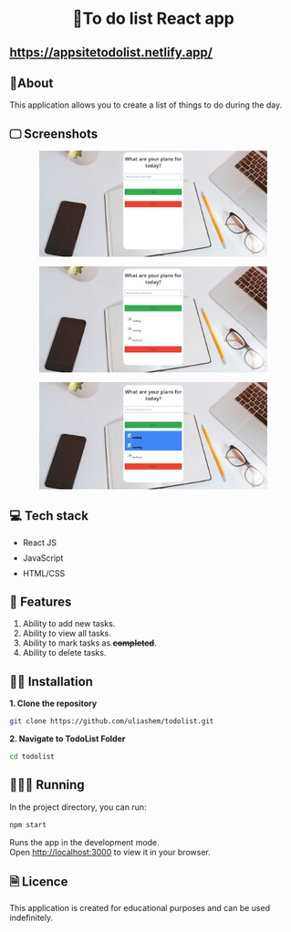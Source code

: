 <h1 align="center">📝To do list React app</h1>

## https://appsitetodolist.netlify.app/
## 📙About
This application allows you to create a list of things to do during the day.
## 🖵 Screenshots
<p align="center">
<img src="./screen1.png" width="400px" />
</p>

<p align="center">
<img src="./screen2.png" width="400px" />

</p>

<p align="center">
<img src="./screen3.png" width="400px" />
</p>

## 💻 Tech stack
<ul style="display: flex; flex-direction: column; gap:10px;">
  <li style="vertical-align: middle;">
    React JS
  </li>
    <li style="vertical-align: middle;">
    JavaScript
  </li>
    <li style="vertical-align: middle;">
    HTML/CSS
  </li>
  
</ul>

## 🌠 Features

1. Ability to add new tasks.
2. Ability to view all tasks.
3. Ability to mark tasks as ~~**completed**~~.
4. Ability to delete tasks.

## 👨‍💻 Installation

**1. Clone the repository**

```sh
git clone https://github.com/uliashem/todolist.git
```

**2. Navigate to TodoList Folder**

```sh
cd todolist
```

## 👨🏻‍💻 Running

In the project directory, you can run:

```sh
npm start
```

Runs the app in the development mode.\
Open [http://localhost:3000](http://localhost:3000) to view it in your browser.
## 🗎 Licence

This application is created for educational purposes and can be used indefinitely.

